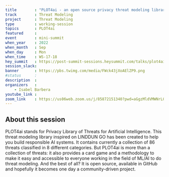 ```yaml
---
title        : "PLOT4ai - an open source privacy threat modeling library for AI"
track        : Threat Modeling
project      : Threat Modeling
type         : working-session
topics       : PLOT4ai
featured     :
event        : mini-summit
when_year    : 2022
when_month   : Sep
when_day     : Mon
when_time    : WS-17-18
hey_summit   : https://post-summit-sessions.heysummit.com/talks/plot4ai-an-open-source-privacy-threat-modeling-library-for-ai/
session_slack:
banner       : https://pbs.twimg.com/media/FWck43jXoAElZP9.png
#status      :
description  :
organizers   :
    - Isabel Barbera    
youtube_link : 
zoom_link    : https://us06web.zoom.us/j/85872151340?pwd=aGgzMldVMWNrL0YxeGJmNENibnVoZz09
---
```


## About this session
PLOT4ai stands for Privacy Library of Threats for Artificial Intelligence. This threat modeling library inspired on LINDDUN GO has been created to help you build responsible AI systems.  It contains currently a collection of 86 threats classified in 8 different categories. 
But PLOT4ai is more than a collection of threats: it also provides a card game and a methodology to make it easy and accessible to everyone working in the field of ML/AI to do threat modeling. And the best of all? It is open source,  available in GitHub and hopefully it becomes one day a community-driven project.
